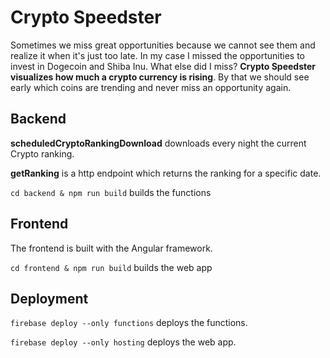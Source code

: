 # Crypto Speedster

Sometimes we miss great opportunities because we cannot see them and realize it when it's just too late. In my case I
missed the opportunities to invest in Dogecoin and Shiba Inu. What else did I miss? **Crypto Speedster visualizes how
much a crypto currency is rising**. By that we should see early which coins are trending and never miss an opportunity
again.

## Backend

**scheduledCryptoRankingDownload** downloads every night the current Crypto ranking.

**getRanking** is a http endpoint which returns the ranking for a specific date.

`cd backend & npm run build` builds the functions

## Frontend

The frontend is built with the Angular framework.

`cd frontend & npm run build` builds the web app

## Deployment

`firebase deploy --only functions` deploys the functions.

`firebase deploy --only hosting` deploys the web app.
